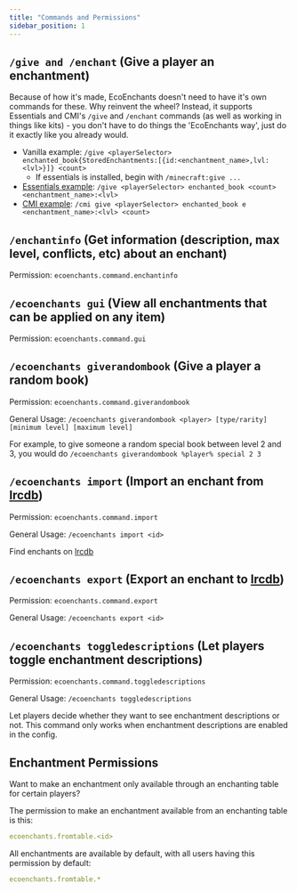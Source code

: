 ```yaml
---
title: "Commands and Permissions"
sidebar_position: 1
---
```


## `/give and /enchant` (Give a player an enchantment)

Because of how it's made, EcoEnchants doesn't need to have it's own commands for these. Why reinvent the wheel? Instead, it supports Essentials and CMI's `/give` and `/enchant` commands (as well as working in things like kits) - you don't have to do things the 'EcoEnchants way', just do it exactly like you already would.

 - Vanilla example: `/give <playerSelector> enchanted_book{StoredEnchantments:[{id:<enchantment_name>,lvl:<lvl>}]} <count>`
   - If essentials is installed, begin with `/minecraft:give ...`
 - [Essentials example](https://wiki.ess3.net/wiki/Item_Meta#Examples): `/give <playerSelector> enchanted_book <count> <enchantment_name>:<lvl>`
 - [CMI example](https://github.com/Zrips/CMI/issues/3468#issuecomment-641297452): `/cmi give <playerSelector> enchanted_book e <enchantment_name>:<lvl> <count>`

## `/enchantinfo` (Get information (description, max level, conflicts, etc) about an enchant)
Permission: `ecoenchants.command.enchantinfo`

## `/ecoenchants gui` (View all enchantments that can be applied on any item)
Permission: `ecoenchants.command.gui`

## `/ecoenchants giverandombook` (Give a player a random book)
Permission: `ecoenchants.command.giverandombook`

General Usage: `/ecoenchants giverandombook <player> [type/rarity] [minimum level] [maximum level]`

For example, to give someone a random special book between level 2 and 3, you would do `/ecoenchants giverandombook %player% special 2 3`

## `/ecoenchants import` (Import an enchant from [lrcdb](https://lrcdb.auxilor.io/))
Permission: `ecoenchants.command.import`

General Usage: `/ecoenchants import <id>`

Find enchants on [lrcdb](https://lrcdb.auxilor.io/)

## `/ecoenchants export` (Export an enchant to [lrcdb](https://lrcdb.auxilor.io/))
Permission: `ecoenchants.command.export`

General Usage: `/ecoenchants export <id>`

## `/ecoenchants toggledescriptions` (Let players toggle enchantment descriptions)
Permission: `ecoenchants.command.toggledescriptions`

General Usage: `/ecoenchants toggledescriptions`

Let players decide whether they want to see enchantment descriptions or not.
This command only works when enchantment descriptions are enabled in the config.

## Enchantment Permissions

Want to make an enchantment only available through an enchanting table for certain players?

The permission to make an enchantment available from an enchanting table is this:

```yaml
ecoenchants.fromtable.<id>
```

All enchantments are available by default, with all users having this permission by default:

```yaml
ecoenchants.fromtable.*
```
